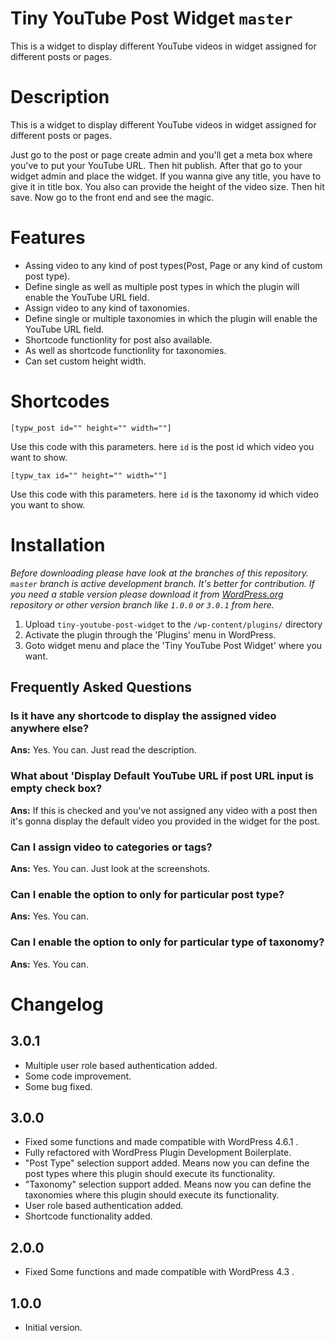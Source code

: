 # Tiny YouTube Post Widget `master`
This is a widget to display different YouTube videos in widget assigned for different posts or pages.

# Description

This is a widget to display different YouTube videos in widget assigned for different posts or pages. 

Just go to the post or page create admin and you'll get a meta box where you've to put your YouTube URL. Then hit publish. After that go to your widget admin and place the widget. 
If you wanna give any title, you have to give it in title box. You also can provide the height of the video size. Then hit save. Now go to the front end and see the magic.

# Features


*   Assing video to any kind of post types(Post, Page or any kind of custom post type).
*   Define single as well as multiple post types in which the plugin will enable the YouTube URL field.
*   Assign video to any kind of taxonomies.
*   Define single or multiple taxonomies in which the plugin will enable the YouTube URL field.
*   Shortcode functionlity for post also available.
*   As well as shortcode functionlity for taxonomies.
*   Can set custom height width.

# Shortcodes
<pre><code>[typw_post id="" height="" width=""]</code></pre> Use this code with this parameters. here <code>id</code> is the post id which video you want to show.
<pre><code>[typw_tax id="" height="" width=""]</code></pre> Use this code with this parameters. here <code>id</code> is the taxonomy id which video you want to show.

# Installation

_Before downloading please have look at the branches of this repository. `master` branch is active development branch. It's better for contribution. If you need a stable version please download it from [WordPress.org](https://wordpress.org/plugins/tiny-youtube-post-widget/) repository or other version branch like `1.0.0` or `3.0.1` from here._ 

1. Upload `tiny-youtube-post-widget` to the `/wp-content/plugins/` directory
2. Activate the plugin through the 'Plugins' menu in WordPress.
3. Goto widget menu and place the 'Tiny YouTube Post Widget' where you want.

## Frequently Asked Questions

### Is it have any shortcode to display the assigned video anywhere else?

**Ans:** Yes. You can. Just read the description.

### What about 'Display Default YouTube URL if post URL input is empty check box?

**Ans:** If this is checked and you've not assigned any video with a post then it's gonna display the default video you provided in the widget for the post.

### Can I assign video to categories or tags?

**Ans:** Yes. You can. Just look at the screenshots.

### Can I enable the option to only for particular post type?

**Ans:** Yes. You can.

### Can I enable the option to only for particular type of taxonomy?

**Ans:** Yes. You can.

# Changelog

## 3.0.1
* Multiple user role based authentication added.
* Some code improvement.
* Some bug fixed.

## 3.0.0
* Fixed some functions and made compatible with WordPress 4.6.1 .
* Fully refactored with WordPress Plugin Development Boilerplate.
* "Post Type" selection support added. Means now you can define the post types where this plugin should execute its functionality.
* "Taxonomy" selection support added. Means now you can define the taxonomies where this plugin should execute its functionality.
* User role based authentication added.
* Shortcode functionality added.

## 2.0.0
* Fixed Some functions and made compatible with WordPress 4.3 .

## 1.0.0
* Initial version.